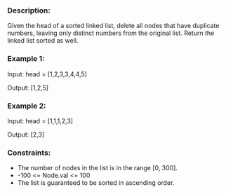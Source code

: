 ### Description:

Given the head of a sorted linked list, delete all nodes that have duplicate numbers, leaving only distinct numbers from the original list. Return the linked list sorted as well.

 

### Example 1:

Input: head = [1,2,3,3,4,4,5]

Output: [1,2,5]

### Example 2:

Input: head = [1,1,1,2,3]

Output: [2,3]
 


### Constraints:

- The number of nodes in the list is in the range [0, 300].
- -100 <= Node.val <= 100
- The list is guaranteed to be sorted in ascending order.